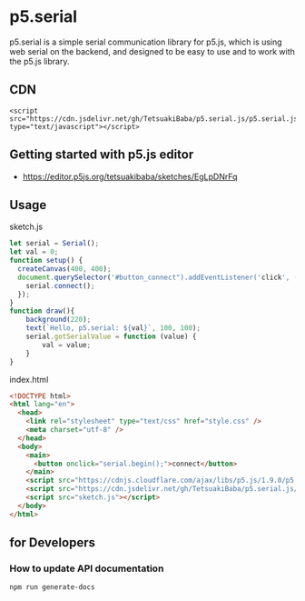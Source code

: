 # p5.serial
p5.serial is a simple serial communication library for p5.js, which is using web serial on the backend, and designed to be easy to use and to work with the p5.js library. 

## CDN
```
<script src="https://cdn.jsdelivr.net/gh/TetsuakiBaba/p5.serial.js/p5.serial.js" type="text/javascript"></script>
```

## Getting started with p5.js editor
  * https://editor.p5js.org/tetsuakibaba/sketches/EgLpDNrFq

## Usage
sketch.js
```javascript sketch.js
let serial = Serial();
let val = 0;
function setup() {
  createCanvas(400, 400);
  document.querySelector('#button_connect").addEventListener('click', () => {
    serial.connect();
  });
}
function draw(){
    background(220);
    text(`Hello, p5.serial: ${val}`, 100, 100);
    serial.gotSerialValue = function (value) {
        val = value;
    }
}
```

index.html
```html index.html
<!DOCTYPE html>
<html lang="en">
  <head>    
    <link rel="stylesheet" type="text/css" href="style.css" />
    <meta charset="utf-8" />
  </head>
  <body>
    <main>
      <button onclick="serial.begin();">connect</button>
    </main>
    <script src="https://cdnjs.cloudflare.com/ajax/libs/p5.js/1.9.0/p5.js"></script>
    <script src="https://cdn.jsdelivr.net/gh/TetsuakiBaba/p5.serial.js/p5.serial.js" type="text/javascript"></script>
    <script src="sketch.js"></script>
  </body>
</html>
```



## for Developers

### How to update API documentation
```bash
npm run generate-docs
```

